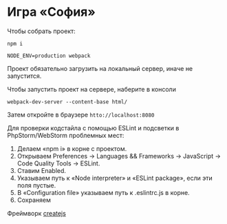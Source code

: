 # Игра «София»

Чтобы собрать проект:

`npm i`

`NODE_ENV=production webpack`

Проект обязательно загрузить на локальный сервер, иначе не запустится.

Чтобы запустить проект на сервере, наберите в консоли

`webpack-dev-server --content-base html/`

Затем откройте в браузере `htto://localhost:8080`

Для проверки кодстайла с помощью ESLint и подсветки в PhpStorm/WebStorm проблемных мест:

1. Делаем «npm i» в корне с проектом. 
2. Открываем Preferences -> Languages && Frameworks -> JavaScript -> Code Quality Tools -> ESLint.
3. Ставим Enabled.
4. Указываем путь к «Node interpreter» и «ESLint package», если эти поля пустые.
5. В «Configuration file» указываем путь к .eslintrc.js в корне.
6. Сохраняем

Фреймворк [createjs](http://www.createjs.com/)